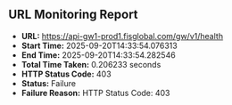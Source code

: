 ## URL Monitoring Report

- **URL:** https://api-gw1-prod1.fisglobal.com/gw/v1/health
- **Start Time:** 2025-09-20T14:33:54.076313
- **End Time:** 2025-09-20T14:33:54.282546
- **Total Time Taken:** 0.206233 seconds
- **HTTP Status Code:** 403
- **Status:** Failure
- **Failure Reason:** HTTP Status Code: 403
